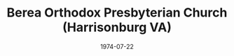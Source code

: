 ---
date: &id001 1974-07-22
end_date: null
location:
  address: null
  city: Harrisonburg
  state: VA
minister:
- end: 2002-01-01
  name: Timothy Gregson
  start: 1974-01-01
  type: Pastor
- end: 2005-12-03
  name: Stephen Dufresne
  start: 2004-01-01
  type: Pastor
ministers:
- Timothy Gregson
- Stephen Dufresne
name: Berea Orthodox Presbyterian Church
names:
- end: 2005-12-03
  name: Berea Orthodox Presbyterian Church
  start: 1974-07-22
origination_date: *id001
raw_data: "VIRGINIA  Harrisonburg\nBerea Orthodox Presbyterian Church  (July 22, 1974\u2013\
  December 3, 2005)\nPastors: Timothy Gregson, 1974\u20132002\nStephen Dufresne, 2004\u2013\
  5"
states:
- VA
status:
  active: false
  end_date: 2005-12-03
  reason: null
  received_from: null
  withdrawal_to: null
title: Berea Orthodox Presbyterian Church (Harrisonburg VA)
year_established:
- 1974

---